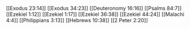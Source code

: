 [[Exodus 23:14]]
[[Exodus 34:23]]
[[Deuteronomy 16:16]]
[[Psalms 84:7]]
[[Ezekiel 1:12]]
[[Ezekiel 1:17]]
[[Ezekiel 36:38]]
[[Ezekiel 44:24]]
[[Malachi 4:4]]
[[Philippians 3:13]]
[[Hebrews 10:38]]
[[2 Peter 2:20]]
